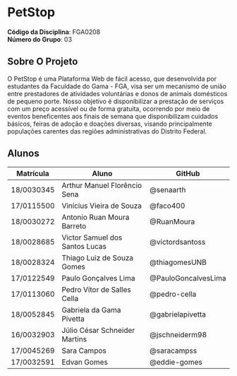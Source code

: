 # PetStop

**Código da Disciplina**: FGA0208<br>
**Número do Grupo**: 03<br>

## Sobre O Projeto

O PetStop é uma Plataforma Web de fácil acesso, que desenvolvida por estudantes da Faculdade do Gama - FGA, visa ser um mecanismo de união entre prestadores de atividades voluntárias e donos de animais domésticos de pequeno porte. Nosso objetivo é disponibilizar a prestação de serviços com um preço acessível ou de forma gratuita, ocorrendo por meio de eventos beneficentes aos finais de semana que disponibilizam cuidados básicos, feiras de adoção e doações diversas, visando principalmente populações carentes das regiões administrativas do Distrito Federal.

## Alunos
| Matrícula | Aluno | GitHub |
| -- | -- | -- |
| 18/0030345  |  Arthur Manuel Florêncio Sena | @senaarth |
| 17/0115500  |  Vinícius Vieira de Souza | @faco400 |
| 18/0030272  |  Antonio Ruan Moura Barreto | @RuanMoura |
| 18/0028685  |  Victor Samuel dos Santos Lucas | @victordsantoss |
| 18/0028324  |  Thiago Luiz de Souza Gomes | @thiagomesUNB |
| 17/0122549  |  Paulo Gonçalves Lima | @PauloGoncalvesLima |
| 17/0113060  |  Pedro Vítor de Salles Cella | @pedro-cella |
| 18/0052845  |  Gabriela da Gama Pivetta | @gabrielapivetta |
| 16/0032903  |  Júlio César Schneider Martins | @jschneiderm98 |
| 17/0045269  |  Sara Campos | @saracampss |
| 17/0032591  |  Edvan Gomes | @eddie-gomes |
